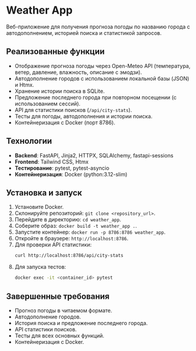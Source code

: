 # Weather App

Веб-приложение для получения прогноза погоды по названию города с автодополнением, историей поиска и статистикой запросов.

## Реализованные функции
- Отображение прогноза погоды через Open-Meteo API (температура, ветер, давление, влажность, описание с эмодзи).
- Автодополнение городов с использованием локальной базы (JSON) и Htmx.
- Хранение истории поиска в SQLite.
- Предложение последнего города при повторном посещении (с использованием сессий).
- API для статистики поисков (`/api/city-stats`).
- Тесты для погоды, автодополнения и истории поиска.
- Контейнеризация с Docker (порт 8786).

## Технологии
- **Backend**: FastAPI, Jinja2, HTTPX, SQLAlchemy, fastapi-sessions
- **Frontend**: Tailwind CSS, Htmx
- **Тестирование**: pytest, pytest-asyncio
- **Контейнеризация**: Docker (python:3.12-slim)

## Установка и запуск
1. Установите Docker.
2. Склонируйте репозиторий: `git clone <repository_url>`.
3. Перейдите в директорию: `cd weather_app`.
4. Соберите образ: `docker build -t weather_app .`.
5. Запустите контейнер: `docker run -p 8786:8786 weather_app`.
6. Откройте в браузере: `http://localhost:8786`.
7. Для проверки API статистики:
   ```bash
   curl http://localhost:8786/api/city-stats
   ```
8. Для запуска тестов:
   ```bash
   docker exec -it <container_id> pytest
   ```

## Завершенные требования
- Прогноз погоды в читаемом формате.
- Автодополнение городов.
- История поиска и предложение последнего города.
- API статистики поисков.
- Тесты для всех основных функций.
- Контейнеризация с Docker.